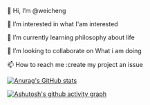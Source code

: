 👋 Hi, I’m @weicheng

👀 I’m interested in what I'am interested

🌱 I’m currently learning philosophy about life

💞️ I’m looking to collaborate on What i am doing

📫 How to reach me :create my project an issue

[![Anurag's GitHub stats](https://github-readme-stats.vercel.app/api?username=amehito&show_icons=true&theme=onedark)](https://github.com/anuraghazra/github-readme-stats)

[![Ashutosh's github activity graph](https://activity-graph.herokuapp.com/graph?username=amehito&theme=synthwave-84)](https://github.com/ashutosh00710/github-readme-activity-graph)

